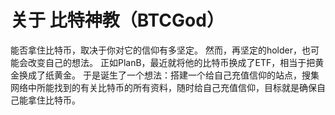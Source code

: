 
# 关于 比特神教（BTCGod）

能否拿住比特币，取决于你对它的信仰有多坚定。
然而，再坚定的holder，也可能会改变自己的想法。
正如PlanB，最近就将他的比特币换成了ETF，相当于把黄金换成了纸黄金。
于是诞生了一个想法：搭建一个给自己充值信仰的站点，搜集网络中所能找到的有关比特币的所有资料，随时给自己充值信仰，目标就是确保自己能拿住比特币。

